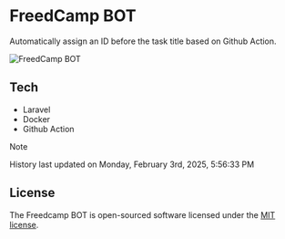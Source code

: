 # FreedCamp BOT

Automatically assign an ID before the task title based on Github Action.

![FreedCamp BOT](https://repository-images.githubusercontent.com/737932867/7d34798b-2680-471c-b089-a78a718d3d6a)

## Tech

- Laravel
- Docker
- Github Action

> [!NOTE]  
> History last updated on Monday, February 3rd, 2025, 5:56:33 PM

## License

The Freedcamp BOT is open-sourced software licensed under the [MIT license](https://opensource.org/licenses/MIT).
